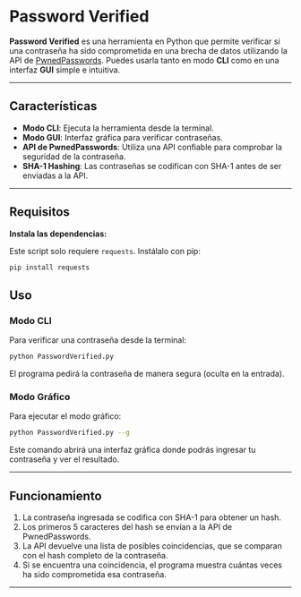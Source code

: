 # Password Verified

**Password Verified** es una herramienta en Python que permite verificar si una contraseña ha sido comprometida en una brecha de datos utilizando la API de [PwnedPasswords](https://haveibeenpwned.com/Passwords). Puedes usarla tanto en modo **CLI** como en una interfaz **GUI** simple e intuitiva.

---

## Características

- **Modo CLI**: Ejecuta la herramienta desde la terminal.
- **Modo GUI**: Interfaz gráfica para verificar contraseñas.
- **API de PwnedPasswords**: Utiliza una API confiable para comprobar la seguridad de la contraseña.
- **SHA-1 Hashing**: Las contraseñas se codifican con SHA-1 antes de ser enviadas a la API.

---

## Requisitos

**Instala las dependencias:**

Este script solo requiere `requests`. Instálalo con pip:

```bash
pip install requests
```

## Uso

### Modo CLI

Para verificar una contraseña desde la terminal:

```bash
python PasswordVerified.py
```

El programa pedirá la contraseña de manera segura (oculta en la entrada).

### Modo Gráfico

Para ejecutar el modo gráfico:

```bash
python PasswordVerified.py --g
```

Este comando abrirá una interfaz gráfica donde podrás ingresar tu contraseña y ver el resultado.

---

## Funcionamiento

1. La contraseña ingresada se codifica con SHA-1 para obtener un hash.
2. Los primeros 5 caracteres del hash se envían a la API de PwnedPasswords.
3. La API devuelve una lista de posibles coincidencias, que se comparan con el hash completo de la contraseña.
4. Si se encuentra una coincidencia, el programa muestra cuántas veces ha sido comprometida esa contraseña.

---
